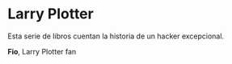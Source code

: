 # Larry Plotter
Esta serie de libros cuentan la historia de un hacker excepcional.

**Fio**, Larry Plotter fan

